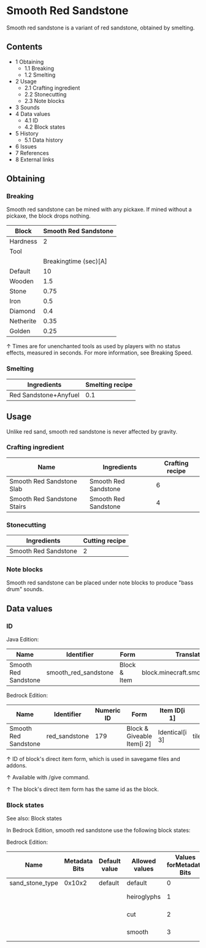 # Smooth Red Sandstone
Smooth red sandstone is a variant of red sandstone, obtained by smelting.

## Contents
- 1 Obtaining
	- 1.1 Breaking
	- 1.2 Smelting
- 2 Usage
	- 2.1 Crafting ingredient
	- 2.2 Stonecutting
	- 2.3 Note blocks
- 3 Sounds
- 4 Data values
	- 4.1 ID
	- 4.2 Block states
- 5 History
	- 5.1 Data history
- 6 Issues
- 7 References
- 8 External links

## Obtaining
### Breaking
Smooth red sandstone can be mined with any pickaxe. If mined without a pickaxe, the block drops nothing.

| Block     | Smooth Red Sandstone  |
|-----------|-----------------------|
| Hardness  | 2                     |
| Tool      |                       |
|           | Breakingtime (sec)[A] |
| Default   | 10                    |
| Wooden    | 1.5                   |
| Stone     | 0.75                  |
| Iron      | 0.5                   |
| Diamond   | 0.4                   |
| Netherite | 0.35                  |
| Golden    | 0.25                  |


↑ Times are for unenchanted tools as used by players with no status effects, measured in seconds. For more information, see Breaking Speed.


### Smelting
| Ingredients           | Smelting recipe |
|-----------------------|-----------------|
| Red Sandstone+Anyfuel | 0.1             |

## Usage
Unlike red sand, smooth red sandstone is never affected by gravity.

### Crafting ingredient
| Name                        | Ingredients          | Crafting recipe |
|-----------------------------|----------------------|-----------------|
| Smooth Red Sandstone Slab   | Smooth Red Sandstone | 6               |
| Smooth Red Sandstone Stairs | Smooth Red Sandstone | 4               |

### Stonecutting
| Ingredients          | Cutting recipe |
|----------------------|----------------|
| Smooth Red Sandstone | 2              |

### Note blocks
Smooth red sandstone can be placed under note blocks to produce "bass drum" sounds.

## Data values
### ID
Java Edition:

| Name                 | Identifier           | Form         | Translation key                      |
|----------------------|----------------------|--------------|--------------------------------------|
| Smooth Red Sandstone | smooth_red_sandstone | Block & Item | block.minecraft.smooth_red_sandstone |

Bedrock Edition:

| Name                 | Identifier    | Numeric ID | Form                       | Item ID[i 1]   | Translation key                |
|----------------------|---------------|------------|----------------------------|----------------|--------------------------------|
| Smooth Red Sandstone | red_sandstone | 179        | Block & Giveable Item[i 2] | Identical[i 3] | tile.red_sandstone.smooth.name |


↑ ID of block's direct item form, which is used in savegame files and addons.

↑ Available with /give command.

↑ The block's direct item form has the same id as the block.


### Block states
See also: Block states

In Bedrock Edition, smooth red sandstone use the following block states:

Bedrock Edition:

| Name            | Metadata Bits | Default value | Allowed values | Values forMetadata Bits | Description        |
|-----------------|---------------|---------------|----------------|-------------------------|--------------------|
| sand_stone_type | 0x10x2        | default       | default        | 0                       | Sandstone          |
|                 |               |               | heiroglyphs    | 1                       | Chiseled Sandstone |
|                 |               |               | cut            | 2                       | Cut Sandstone      |
|                 |               |               | smooth         | 3                       | Smooth Sandstone   |



